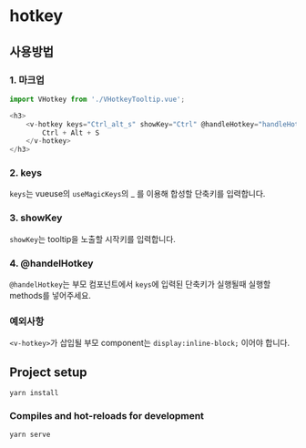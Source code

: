 # hotkey
## 사용방법
### 1. 마크업
```javascript
import VHotkey from './VHotkeyTooltip.vue';

<h3>
    <v-hotkey keys="Ctrl_alt_s" showKey="Ctrl" @handleHotkey="handleHotkey1">
        Ctrl + Alt + S
    </v-hotkey>
</h3>
```
### 2. keys
`keys`는 vueuse의 `useMagicKeys`의 _ 를 이용해 합성할 단축키를 입력합니다.

### 3. showKey
`showKey`는 tooltip을 노출할 시작키를 입력합니다.

### 4. @handelHotkey
`@handelHotkey`는 부모 컴포넌트에서 `keys`에 입력된 단축키가 실행될때 실행할 methods를 넣어주세요.
### 예외사항
`<v-hotkey>`가 삽입될 부모 component는 `display:inline-block;` 이어야 합니다.


## Project setup
```
yarn install
```

### Compiles and hot-reloads for development
```
yarn serve
```
